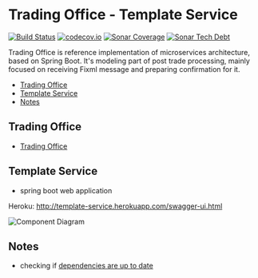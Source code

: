 # Trading Office - Template Service
[![Build Status](https://travis-ci.org/spolnik/trading-office-template-service.svg?branch=master)](https://travis-ci.org/spolnik/trading-office-template-service) [![codecov.io](https://codecov.io/github/spolnik/trading-office-template-service/coverage.svg?branch=master)](https://codecov.io/github/spolnik/trading-office-template-service?branch=master) [![Sonar Coverage](https://img.shields.io/sonar/https/sonar-nprogramming.rhcloud.com/trading-office-template-service/coverage.svg)](https://sonar-nprogramming.rhcloud.com/dashboard/index/1) [![Sonar Tech Debt](https://img.shields.io/sonar/https/sonar-nprogramming.rhcloud.com/trading-office-template-service/tech_debt.svg)](https://sonar-nprogramming.rhcloud.com/dashboard/index/1)

Trading Office is reference implementation of microservices architecture, based on Spring Boot. It's modeling part of post trade processing, mainly focused on receiving Fixml message and preparing confirmation for it.

- [Trading Office](#trading-office)
- [Template Service](#template-service)
- [Notes](#notes)

## Trading Office

- [Trading Office](https://github.com/spolnik/trading-office)

## Template Service
- spring boot web application

Heroku: http://template-service.herokuapp.com/swagger-ui.html

![Component Diagram](https://raw.githubusercontent.com/spolnik/trading-office-template-service/master/design/template_service.png)

## Notes
- checking if [dependencies are up to date](https://www.versioneye.com/user/projects/56ad39427e03c7003ba41427)